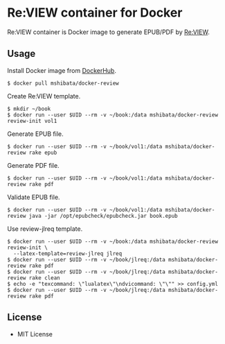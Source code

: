 # Re:VIEW container for Docker

Re:VIEW container is Docker image to generate EPUB/PDF by [Re:VIEW](http://reviewml.org/).

## Usage

Install Docker image from [DockerHub](https://hub.docker.com/r/mshibata/docker-review/).

```
$ docker pull mshibata/docker-review
```

Create Re:VIEW template.

```
$ mkdir ~/book
$ docker run --user $UID --rm -v ~/book:/data mshibata/docker-review review-init vol1
```

Generate EPUB file.

```
$ docker run --user $UID --rm -v ~/book/vol1:/data mshibata/docker-review rake epub
```

Generate PDF file.

```
$ docker run --user $UID --rm -v ~/book/vol1:/data mshibata/docker-review rake pdf
```

Validate EPUB file.

```
$ docker run --user $UID --rm -v ~/book/vol1:/data mshibata/docker-review java -jar /opt/epubcheck/epubcheck.jar book.epub
```

Use review-jlreq template.

```
$ docker run --user $UID --rm -v ~/book:/data mshibata/docker-review review-init \
  --latex-template=review-jlreq jlreq
$ docker run --user $UID --rm -v ~/book/jlreq:/data mshibata/docker-review rake pdf
$ docker run --user $UID --rm -v ~/book/jlreq:/data mshibata/docker-review rake clean
$ echo -e "texcommand: \"lualatex\"\ndvicommand: \"\"" >> config.yml
$ docker run --user $UID --rm -v ~/book/jlreq:/data mshibata/docker-review rake pdf
```

## License

* MIT License
